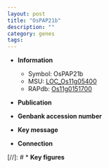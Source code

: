 ```yaml
---
layout: post
title: "OsPAP21b"
description: ""
category: genes
tags: 
---
```


* **Information**  
    + Symbol: OsPAP21b  
    + MSU: [LOC_Os11g05400](http://rice.uga.edu/cgi-bin/ORF_infopage.cgi?orf=LOC_Os11g05400)  
    + RAPdb: [Os11g0151700](http://rapdb.dna.affrc.go.jp/viewer/gbrowse_details/irgsp1?name=Os11g0151700)  

* **Publication**  

* **Genbank accession number**  

* **Key message**  

* **Connection**  

[//]: # * **Key figures**  


